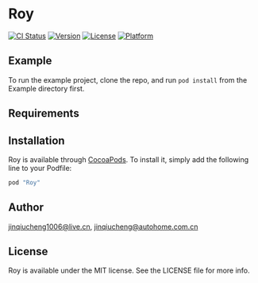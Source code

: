 # Roy

[![CI Status](http://img.shields.io/travis/jinqiucheng1006@live.cn/Roy.svg?style=flat)](https://travis-ci.org/jinqiucheng1006@live.cn/Roy)
[![Version](https://img.shields.io/cocoapods/v/Roy.svg?style=flat)](http://cocoapods.org/pods/Roy)
[![License](https://img.shields.io/cocoapods/l/Roy.svg?style=flat)](http://cocoapods.org/pods/Roy)
[![Platform](https://img.shields.io/cocoapods/p/Roy.svg?style=flat)](http://cocoapods.org/pods/Roy)

## Example

To run the example project, clone the repo, and run `pod install` from the Example directory first.

## Requirements

## Installation

Roy is available through [CocoaPods](http://cocoapods.org). To install
it, simply add the following line to your Podfile:

```ruby
pod "Roy"
```

## Author

jinqiucheng1006@live.cn, jinqiucheng@autohome.com.cn

## License

Roy is available under the MIT license. See the LICENSE file for more info.
